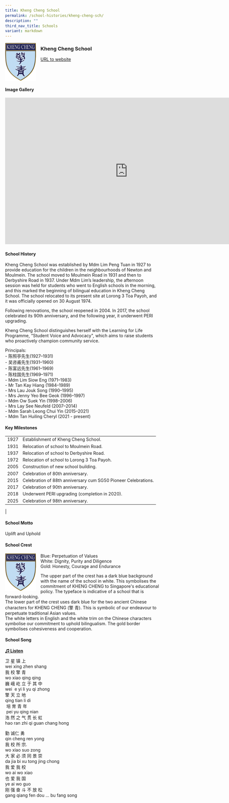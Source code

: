 ```yaml
---
title: Kheng Cheng School
permalink: /school-histories/kheng-cheng-sch/
description: ""
third_nav_title: Schools
variant: markdown
---
```

<img align="left" style="width:20%;margin-right:15px;" src="/images/khengchengsch1.png">

### **Kheng Cheng School**
[URL to website](https://khengcheng.moe.edu.sg/) 

<br clear="left">

#### **Image Gallery**
<iframe src="https://docs.google.com/presentation/d/e/2PACX-1vQLAl0km_bFTGI6AkZmTyd98Fn7poo23Ft2AQKTTUOwA-dD4tUYCzQ5PT7tweK7GHNceu1PhwE39gru/embed?start=false&amp;loop=true&amp;delayms=5000" frameborder="0" width="800" height="479" allowfullscreen="true"></iframe>


<br clear="left">

#### **School History**
Kheng Cheng School was established by Mdm Lim Peng Tuan in 1927 to provide education for the children in the neighbourhoods of Newton and Moulmein. The school moved to Moulmein Road in 1931 and then to Derbyshire Road in 1937. Under Mdm Lim’s leadership, the afternoon session was held for students who went to English schools in the morning, and this marked the beginning of bilingual education in Kheng Cheng School. The school relocated to its present site at Lorong 3 Toa Payoh, and it was officially opened on 30 August 1974.&nbsp;  
  
Following renovations, the school reopened in 2004. In 2017, the school celebrated its 90th anniversary, and the following year, it underwent PERI upgrading.  
  
Kheng Cheng School distinguishes herself with the Learning for Life Programme, “Student Voice and Advocacy", which aims to raise students who proactively champion community service.  
  
Principals:<br>
\- 陈照亭先生(1927–1931)<br>
\- 吴咨甫先生(1931–1960)<br>
\- 陈富远先生(1961–1969)<br>
\- 陈柱国先生(1969–1971)<br>
\- Mdm Lim Siow Eng (1971–1983)<br>
\- Mr Tan Kay Hiang (1984–1989)<br>
\- Mrs Lau Jouk Song (1990–1995)<br>
\- Mrs Jenny Yeo Bee Geok (1996–1997)<br>
\- Mdm Ow Suek Yin (1998–2006)<br>
\- Mrs Lay See Neufeld (2007–2014)<br>
\- Mdm Sarah Leong Chui Yin (2015–2021)<br>
\- Mdm Tan Huiling Cheryl (2021 - present)

#### **Key Milestones**

|  |  |
|:---:|---|
| 1927 | Establishment of Kheng Cheng School. |
| 1931 | Relocation of school to Moulmein Road. |
| 1937 | Relocation of school to Derbyshire Road. |
| 1972 | Relocation of school to Lorong 3 Toa Payoh. |
| 2005 | Construction of new school building. |
| 2007 | Celebration of 80th anniversary. |
| 2015 | Celebration of 88th anniversary cum SG50 Pioneer Celebrations. |
| 2017 | Celebration of 90th anniversary. |
| 2018 | Underwent PERI upgrading (completion in 2020). |
| 2025 | Celebration of 98th anniversary. |
|

#### **School Motto**
Uplift and Uphold

#### **School Crest**
<img align="left" style="width:20%;margin-right:15px;" src="/images/khengchengsch1.png">

Blue: Perpetuation of Values<br>
White: Dignity, Purity and Diligence<br>
Gold: Honesty, Courage and Endurance<br>

The upper part of the crest has a dark blue background with the name of the school in white. This symbolises the commitment of KHENG CHENG to Singapore's educational policy. The typeface is indicative of a school that is forward-looking.
&nbsp;  
The lower part of the crest uses dark blue for the two ancient Chinese characters for KHENG CHENG (擎 青). This is symbolic of our endeavour to perpetuate traditional Asian values.
&nbsp;  
The white letters in English and the white trim on the Chinese characters symbolise our commitment to uphold bilingualism. The gold border symbolises cohesiveness and cooperation.

#### **School Song**
<a target="\_blank" href="https://drive.google.com/file/d/1-4mu3R-CPfhR5wqz5QX0DFE1P18NxpO3/view?usp=share_link">**♫ Listen**</a>	

卫 星 镇 上<br>
wei xing zhen shang<br>
我 校 擎 青<br>
wo xiao qing qing<br>
巍 峨 屹 立 于 其 中<br>
wei &nbsp;e yi li yu qi zhong<br>
擎 天 立 地<br>
qing tian li di<br>
&nbsp;培 育 青 年<br>
&nbsp;pei yu qing nian<br>
浩 然 之 气 贯 长 虹<br>
hao ran zhi qi guan chang hong

勤 诚仁 勇<br>
qin cheng ren yong<br>
我 校 所 宗.<br>
wo xiao suo zong<br>
大 家 必 须 同 景 崇<br>
da jia bi xu tong jing chong<br>
我 爱 我 校<br>
wo ai wo xiao<br>
也 爱 我 国<br>
ye ai wo guo<br>
刚 强 奋 斗 不 放 松<br>
gang qiang fen dou ... bu fang song